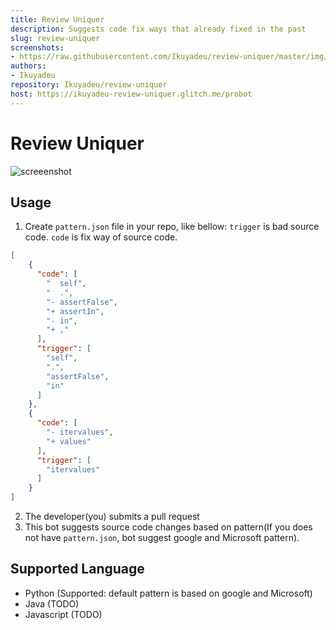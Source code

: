 ```yaml
---
title: Review Uniquer
description: Suggests code fix ways that already fixed in the past
slug: review-uniquer
screenshots:
- https://raw.githubusercontent.com/Ikuyadeu/review-uniquer/master/img/Usage.gif?token=AH-0wuuMacNCXN86wKQdanxFaQod7FUFks5cMyaDwA%3D%3D
authors:
- Ikuyadeu
repository: Ikuyadeu/review-uniquer
host: https://ikuyadeu-review-uniquer.glitch.me/probot
---
```


# Review Uniquer
![screeenshot](https://raw.githubusercontent.com/Ikuyadeu/review-uniquer/master/img/Usage.gif?token=AH-0wuuMacNCXN86wKQdanxFaQod7FUFks5cMyaDwA%3D%3D)

## Usage

1. Create `pattern.json` file in your repo, like bellow:
`trigger` is bad source code.
`code` is fix way of source code.

```json
[
    {
      "code": [
        "  self",
        "  .",
        "- assertFalse",
        "+ assertIn",
        "- in",
        "+ ,"
      ],
      "trigger": [
        "self",
        ".",
        "assertFalse",
        "in"
      ]
    },
    {
      "code": [
        "- itervalues",
        "+ values"
      ],
      "trigger": [
        "itervalues"
      ]
    }
]
```

2. The developer(you) submits a pull request
3. This bot suggests source code changes based on pattern(If you does not have `pattern.json`, bot suggest google and Microsoft pattern).

## Supported Language

* Python (Supported: default pattern is based on google and Microsoft)
* Java (TODO)
* Javascript (TODO)

